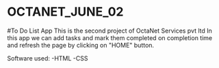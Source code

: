 # OCTANET_JUNE_02
#To Do List App
This is the second project of OctaNet Services pvt ltd
In this app we can add tasks and mark them completed on completion time and refresh the page by clicking on "HOME" button.

Software used:
-HTML
-CSS
